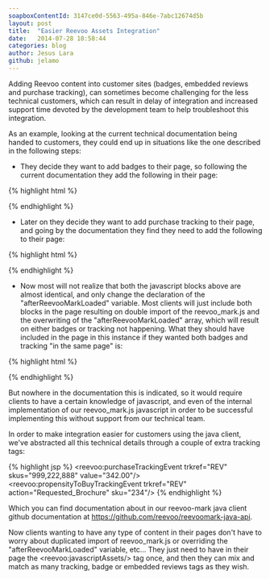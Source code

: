 ```yaml
---
soapboxContentId: 3147ce0d-5563-495a-846e-7abc12674d5b
layout: post
title:  "Easier Reevoo Assets Integration"
date:   2014-07-28 10:58:44
categories: blog
author: Jesus Lara
github: jelamo
---
```


Adding Reevoo content into customer sites (badges, embedded reviews and purchase tracking), can sometimes become challenging for the less technical customers, which can result in delay of integration and increased support time devoted by the development team to help troubleshoot this integration.

As an example, looking at the current technical documentation being handed to customers, they could end up in situations like the one described in the following steps:

* They decide they want to add badges to their page, so following the current documentation they add the following in their page:

{% highlight html %}
<script id="reevoomark-loader" type="text/javascript" charset="utf-8">
  (function() {
    var script = document.createElement('script');
    script.type = 'text/javascript';
    script.src = 'http://cdn.mark.reevoo.com/assets/reevoo_mark.js';
    var s = document.getElementById('reevoomark-loader');
    s.parentNode.insertBefore(script, s);
  })();

  afterReevooMarkLoaded = [function() {
    ReevooApi.load('TRKREF', function(retailer) {
   	  retailer.init_badges();
    });
  }];
</script>
{% endhighlight %}

* Later on they decide they want to add purchase tracking to their page, and going by the documentation they find they need to add the following to their page:

{% highlight html %}
<script id="reevoomark-loader" type="text/javascript" charset="utf-8">
  (function() {
    var script = document.createElement('script');
    script.type = 'text/javascript';
    script.src = 'http://cdn.mark.reevoo.com/assets/reevoo_mark.js';
    var s = document.getElementById('reevoomark-loader');
    s.parentNode.insertBefore(script, s);
  })();

  afterReevooMarkLoaded = [function(){
    ReevooApi.load('TRKREF', function(retailer){
      retailer.track_purchase(["SKU1", "SKU2"], orderValue);
    });
  }];
</script>
{% endhighlight %}


* Now most will not realize that both the javascript blocks above are almost identical, and only change the declaration of the "afterReevooMarkLoaded" variable. Most clients will just include both blocks in the page resulting on double import of the reevoo_mark.js and the overwriting of the "afterReevooMarkLoaded" array, which will result on either badges or tracking not happening.
What they should have included in the page in this instance if they wanted both badges and tracking "in the same page" is:

{% highlight html %}
<script id="reevoomark-loader" type="text/javascript" charset="utf-8">
  (function() {
    var script = document.createElement('script');
    script.type = 'text/javascript';
    script.src = 'http://cdn.mark.reevoo.com/assets/reevoo_mark.js';
    var s = document.getElementById('reevoomark-loader');
    s.parentNode.insertBefore(script, s);
  })();

  afterReevooMarkLoaded = [
    function() {
      ReevooApi.load('TRKREF', function(retailer) {
        retailer.init_badges();
      });
    },

    function(){
      ReevooApi.load('TRKREF', function(retailer){
        retailer.track_purchase(["SKU1", "SKU2"], orderValue);
      });
    }
  ];
</script>
{% endhighlight %}

But nowhere in the documentation this is indicated, so it would require clients to have a certain knowledge of javascript, and even of the internal implementation of our reevoo_mark.js javascript in order to be successful implementing this without support from our technical team.


In order to make integration easier for customers using the java client, we've abstracted all this technical details through a couple of extra tracking tags:


{% highlight jsp %}
<reevoo:purchaseTrackingEvent trkref="REV" skus="999,222,888" value="342.00"/>
<reevoo:propensityToBuyTrackingEvent trkref="REV" action="Requested_Brochure" sku="234"/>
{% endhighlight %}

Which you can find documentation about in our reevoo-mark java client github documentation at <a href="https://github.com/reevoo/reevoomark-java-api" target="_blank">https://github.com/reevoo/reevoomark-java-api</a>.

Now clients wanting to have any type of content in their pages don't have to worry about duplicated import of reevoo_mark.js or overriding the "afterReevooMarkLoaded" variable, etc... They just need to have in their page the  &lt;reevoo:javascriptAssets/&gt; tag once, and then they can mix and match as many tracking, badge or embedded reviews tags as they wish.

